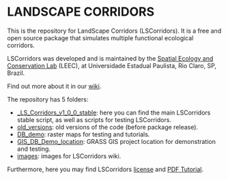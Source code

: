 # LANDSCAPE CORRIDORS

This is the repository for LandScape Corridors (LSCorridors). It is a free and open source package 
that simulates multiple functional ecological corridors.

LSCorridors was developed and is maintained by the [Spatial Ecology and Conservation Lab](http://leec.eco.br) (LEEC), at Universidade Estadual Paulista, Rio Claro, SP, Brazil.

Find out more about it in our [wiki](https://github.com/LEEClab/LS_CORRIDORS/wiki).

The repository has 5 folders:
- [_LS_Corridors_v1_0_0_stable](https://github.com/LEEClab/LS_CORRIDORS/tree/master/_LS_Corridors_v1_0_0_stable): here you can find the main LSCorridors stable script, as well as scripts for testing LSCorridors.
- [old_versions](https://github.com/LEEClab/LS_CORRIDORS/tree/master/old_versions): old versions of the code (before package release).
- [DB_demo](https://github.com/LEEClab/LS_CORRIDORS/tree/master/DB_demo): raster maps for testing and tutorials.
- [GIS_DB_Demo_location](https://github.com/LEEClab/LS_CORRIDORS/tree/master/GIS_DB_Demo_location): GRASS GIS project location for demonstration and testing.
- [images](https://github.com/LEEClab/LS_CORRIDORS/tree/master/images): images for LSCorridors wiki.

Furthermore, here you may find LSCorridors [license](https://github.com/LEEClab/LS_CORRIDORS/blob/master/LSCorridors_GNU_GPLv2_license.txt) and [PDF Tutorial](https://github.com/LEEClab/LS_CORRIDORS/blob/master/Tutorial_LSCorridors_v1_0_0_2016_06_d01.pdf).
